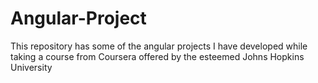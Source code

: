 # Angular-Project
This repository has some of the angular projects I have developed while taking a course from Coursera offered by the esteemed Johns Hopkins University
